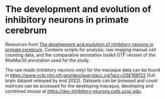 # The development and evolution of inhibitory neurons in primate cerebrum
Resources from [The development and evolution of inhibitory neurons in primate cerebrum](https://doi.org/10.1038/s41586-022-04510-w). Contains scripts for analysis, raw imaging manual cell counting data, and the comparative annotation toolkit GTF version of the RheMac10 annotation used for the study.


The raw reads (inhibtory neurons only) for the macaque data can be found in https://www.ncbi.nlm.nih.gov/geo/query/acc.cgi?acc=GSE169122 (full brain dataset released by end 2022). Datasets can be browsed and count matrices can be accessed for the developing macaque, developing and combined mouse at https://dev-inhibitory-neurons.cells.ucsc.edu.

